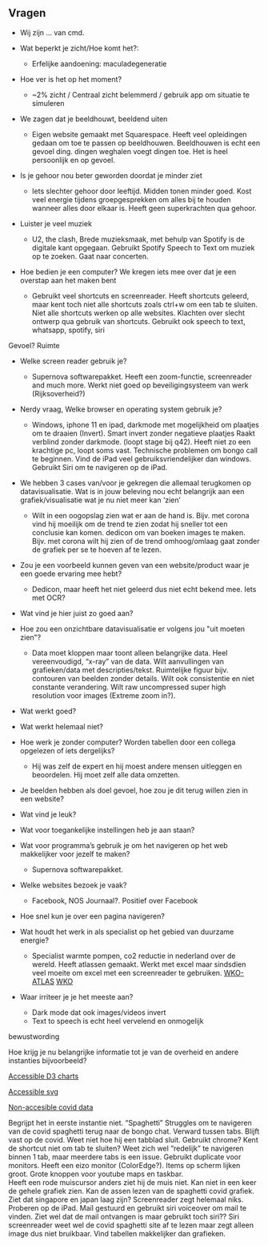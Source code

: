 ## Vragen

- Wij zijn … van cmd.

- Wat beperkt je zicht/Hoe komt het?:
    - Erfelijke aandoening: maculadegeneratie

- Hoe ver is het op het moment?
    - ~2% zicht / Centraal zicht belemmerd / gebruik app om situatie te simuleren 

- We zagen dat je beeldhouwt, beeldend uiten
    - Eigen website gemaakt met Squarespace. Heeft veel opleidingen gedaan om toe te passen op beeldhouwen. Beeldhouwen is echt een gevoel ding. dingen weghalen voegt dingen toe. Het is heel persoonlijk en op gevoel.

- Is je gehoor nou beter geworden doordat je minder ziet
    - Iets slechter gehoor door leeftijd. Midden tonen minder goed. Kost veel energie tijdens groepgesprekken om alles bij te houden wanneer alles door elkaar is. Heeft geen superkrachten qua gehoor.

- Luister je veel muziek
    - U2, the clash, Brede muzieksmaak, met behulp van Spotify is de digitale kant opgegaan. Gebruikt Spotify Speech to Text om muziek op te zoeken. Gaat naar concerten.

- Hoe bedien je een computer? We kregen iets mee over dat je een overstap aan het maken bent
    - Gebruikt veel shortcuts en screenreader. Heeft shortcuts geleerd, maar kent toch niet alle shortcuts zoals ctrl+w om een tab te sluiten. Niet alle shortcuts werken op alle websites. Klachten over slecht ontwerp qua gebruik van shortcuts. Gebruikt ook speech to text, whatsapp, spotify, siri

Gevoel? Ruimte



- Welke screen reader gebruik je?
    - Supernova softwarepakket. Heeft een zoom-functie, screenreader and much more. Werkt niet goed op beveiligingsysteem van werk (Rijksoverheid?)

- Nerdy vraag, Welke browser en operating system gebruik je?
    - Windows, iphone 11  en ipad, darkmode met mogelijkheid om plaatjes om te draaien (Invert). Smart invert zonder negatieve plaatjes Raakt verblind zonder darkmode. (loopt stage bij q42). Heeft niet zo een krachtige pc, loopt soms vast. Technische problemen om bongo call te beginnen. Vind de iPad veel gebruiksvriendelijker dan windows. Gebruikt Siri om te navigeren op de iPad.

- We hebben 3 cases van/voor je gekregen die allemaal terugkomen op datavisualisatie. Wat is in jouw beleving nou echt belangrijk aan een grafiek/visualisatie wat je nu niet meer kan ‘zien’
    - Wilt in een oogopslag zien wat er aan de hand is. Bijv. met corona vind hij moeilijk om de trend te zien zodat hij sneller tot een conclusie kan komen. dedicon om van boeken images te maken. Bijv. met corona wilt hij zien of de trend omhoog/omlaag gaat zonder de grafiek per se te hoeven af te lezen.

- Zou je een voorbeeld kunnen geven van een website/product waar je een goede ervaring mee hebt?
    - Dedicon, maar heeft het niet geleerd dus niet echt bekend mee. Iets met OCR?

- Wat vind je hier juist zo goed aan?

- Hoe zou een onzichtbare datavisualisatie er volgens jou "uit moeten zien"?
    - Data moet kloppen maar toont alleen belangrijke data. Heel vereenvoudigd, “x-ray” van de data. Wilt aanvullingen van grafieken/data met descripties/tekst. Ruimtelijke figuur bijv. contouren van beelden zonder details. Wilt ook consistentie en niet constante verandering. Wilt raw uncompressed super high resolution voor images (Extreme zoom in?).

- Wat werkt goed?

- Wat werkt helemaal niet?

- Hoe werk je zonder computer? Worden tabellen door een collega opgelezen of iets dergelijks?
    - Hij was zelf de expert en hij moest andere mensen uitleggen en beoordelen. Hij moet zelf alle data omzetten. 

- Je beelden hebben als doel gevoel, hoe zou je dit terug willen zien in een website?

- Wat vind je leuk?

- Wat voor toegankelijke instellingen heb je aan staan?

- Wat voor programma’s gebruik je om het navigeren op het web makkelijker voor jezelf te maken?
    - Supernova softwarepakket.

- Welke websites bezoek je vaak? 
    - Facebook, NOS Journaal?. Positief over Facebook

- Hoe snel kun je over een pagina navigeren?


- Wat houdt het werk in als specialist op het gebied van duurzame energie?
    - Specialist warmte pompen, co2 reductie in nederland over de wereld. Heeft atlassen gemaakt. Werkt met excel maar sindsdien veel moeite om excel met een screenreader te gebruiken. [WKO-ATLAS](https://wkotool.nl/) 
[WKO](https://www.nationaleenergieatlas.nl/kaarten?config=418d0f56-0f0c-4fd4-9001-2ead4e1e22d6??config&gm-x=150000&gm-y=460000&gm-z=3&gm-b=1542632922900,true,1;1554039019221,true,0.8;)
- Waar irriteer je je het meeste aan?
    - Dark mode dat ook images/videos invert
    - Text to speech is echt heel vervelend en onmogelijk

bewustwording

Hoe krijg je nu belangrijke informatie tot je van de overheid en andere instanties bijvoorbeeld?

[Accessible D3 charts](https://www.a11ywithlindsey.com/blog/accessibility-d3-bar-charts)

[Accessible svg](https://css-tricks.com/accessible-svgs/)

[Non-accesible covid data](https://informationisbeautiful.net/visualizations/covid-19-coronavirus-infographic-datapack/)

Begrijpt het in eerste instantie niet. “Spaghetti” Struggles om te navigeren van de covid spaghetti terug naar de bongo chat. 
Verward tussen tabs. Blijft vast op de covid. Weet niet hoe hij een tabblad sluit. Gebruikt chrome? Kent de shortcut niet 
om tab te sluiten? Weet zich wel “redelijk” te navigeren binnen 1 tab, maar meerdere tabs is een issue. Gebruikt duplicate
 voor monitors. Heeft een eizo monitor (ColorEdge?). Items op scherm lijken groot. Grote knoppen voor youtube maps en taskbar.     
 Heeft een rode muiscursor anders ziet hij de muis niet. Kan niet in een keer de gehele grafiek zien. Kan de assen lezen van de spaghetti covid grafiek.
  Ziet dat singapore en japan laag zijn? Screenreader zegt helemaal niks. 
Proberen op de iPad. Mail gestuurd en gebruikt siri voiceover om mail te vinden. Ziet wel dat de mail ontvangen is maar
 gebruikt toch siri?? Siri screenreader weet wel de covid spaghetti site af te lezen maar zegt alleen image dus niet bruikbaar. Vind tabellen makkelijker dan grafieken.
